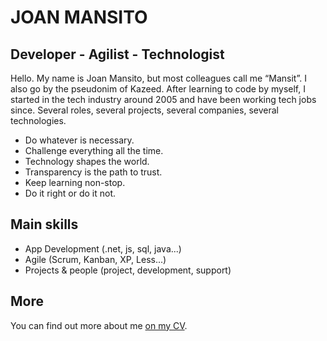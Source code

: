 # JOAN MANSITO

## Developer - Agilist - Technologist

Hello. My name is Joan Mansito, but most colleagues call me “Mansit”. I also go by the pseudonim of Kazeed.
After learning to code by myself, I started in the tech industry around 2005 and have been working tech jobs since. Several roles, several projects, several companies, several technologies.

- Do whatever is necessary.
- Challenge everything all the time.
- Technology shapes the world.
- Transparency is the path to trust.
- Keep learning non-stop.
- Do it right or do it not.

## Main skills

- App Development (.net, js, sql, java...)
- Agile (Scrum, Kanban, XP, Less...)
- Projects & people (project, development, support)

## More

You can find out more about me [on my CV](https://github.com/kazeed/about-me/blob/master/assets/20181212_CV_usEN_jmansito.pdf).